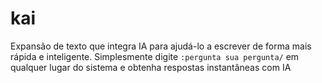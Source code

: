 # kai
Expansão de texto que integra IA para ajudá-lo a escrever de forma mais rápida e inteligente. Simplesmente digite `:pergunta sua pergunta/` em qualquer lugar do sistema e obtenha respostas instantâneas com IA
